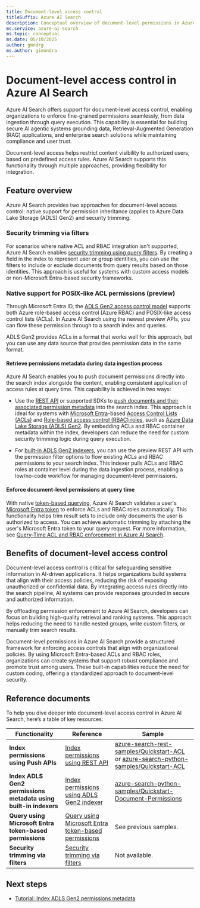 ```yaml
---  
title: Document-level access control    
titleSuffix: Azure AI Search    
description: Conceptual overview of document-level permissions in Azure AI Search.    
ms.service: azure-ai-search    
ms.topic: conceptual    
ms.date: 05/10/2025    
author: gmndrg    
ms.author: gimondra    
---  
```

  
# Document-level access control in Azure AI Search  
  
Azure AI Search offers support for document-level access control, enabling organizations to enforce fine-grained permissions seamlessly, from data ingestion through query execution. This capability is essential for building secure AI agentic systems grounding data, Retrieval-Augmented Generation (RAG) applications, and enterprise search solutions while maintaining compliance and user trust.  
  
Document-level access helps restrict content visibility to authorized users, based on predefined access rules. Azure AI Search supports this functionality through multiple approaches, providing flexibility for integration. 
  
## Feature overview
  
Azure AI Search provides two approaches for document-level access control: native support for permission inheritance (applies to Azure Data Lake Storage (ADLS) Gen2) and security trimming.

### Security trimming via filters  

For scenarios where native ACL and RBAC integration isn't supported, Azure AI Search enables [security trimming using query filters](search-security-trimming-for-azure-search.md). By creating a field in the index to represent user or group identities, you can use the filters to include or exclude documents from query results based on those identities. This approach is useful for systems with custom access models or non-Microsoft Entra-based security frameworks.

### Native support for POSIX-like ACL permissions (preview)

Through Microsoft Entra ID, the [ADLS Gen2 access control model](/azure/storage/blobs/data-lake-storage-access-control-model) supports both Azure role-based access control (Azure RBAC) and POSIX-like access control lists (ACLs). In Azure AI Search using the newest preview APIs, you can flow these permission through to a search index and queries. 

ADLS Gen2 provides ACLs in a format that works well for this approach, but you can use any data source that provides permission data in the same format.
  
#### Retrieve permissions metadata during data ingestion process

Azure AI Search enables you to push document permissions directly into the search index alongside the content, enabling consistent application of access rules at query time. This capability is achieved in two ways:  
  
- Use the [REST API](/rest/api/searchservice/operation-groups) or supported SDKs to [push documents and their associated permission metadata](search-index-access-control-lists-and-rbac-push-api.md) into the search index. This approach is ideal for systems with [Microsoft Entra](/Entra/fundamentals/what-is-Entra)-based [Access Control Lists (ACLs)](/azure/storage/blobs/data-lake-storage-access-control) and [Role-based access control (RBAC) roles](/azure/role-based-access-control/overview), such as [Azure Data Lake Storage (ADLS) Gen2](/azure/storage/blobs/data-lake-storage-introduction). By embedding ACLs and RBAC container metadata within the index, developers can reduce the need for custom security trimming logic during query execution.

- For [built-in ADLS Gen2 indexers](search-indexer-access-control-lists-and-role-based-access.md), you can use the preview REST API with the permission filter options to flow existing ACLs and RBAC permissions to your search index. This indexer pulls ACLs and RBAC roles at container level during the data ingestion process, enabling a low/no-code workflow for managing document-level permissions.  
  
#### Enforce document-level permissions at query time

With native [token-based querying](https://aka.ms/azs-query-preserving-permissions), Azure AI Search validates a user's [Microsoft Entra token](/Entra/identity/devices/concept-tokens-microsoft-Entra-id) to enforce ACLs and RBAC roles automatically. This functionality helps trim result sets to include only documents the user is authorized to access. You can achieve automatic trimming by attaching the user's Microsoft Entra token to your query request. For more information, see [Query-Time ACL and RBAC enforcement in Azure AI Search](search-query-access-control-rbac-enforcement.md).

## Benefits of document-level access control  
  
Document-level access control is critical for safeguarding sensitive information in AI-driven applications. It helps organizations build systems that align with their access policies, reducing the risk of exposing unauthorized or confidential data. By integrating access rules directly into the search pipeline, AI systems can provide responses grounded in secure and authorized information.  

By offloading permission enforcement to Azure AI Search, developers can focus on building high-quality retrieval and ranking systems. This approach helps reducing the need to handle nested groups, write custom filters, or manually trim search results.  

Document-level permissions in Azure AI Search provide a structured framework for enforcing access controls that align with organizational policies. By using Microsoft Entra-based ACLs and RBAC roles, organizations can create systems that support robust compliance and promote trust among users. These built-in capabilities reduce the need for custom coding, offering a standardized approach to document-level security.  

## Reference documents  
  
To help you dive deeper into document-level access control in Azure AI Search, here’s a table of key resources:  
  
| Functionality                                   | Reference |  Sample |
|---|---|---|
| **Index permissions using Push APIs**           | [Index permissions using REST API](search-index-access-control-lists-and-rbac-push-api.md)  |  [azure-search-rest-samples/Quickstart-ACL](https://github.com/Azure-Samples/azure-search-rest-samples-pr/tree/main/Quickstart-ACL) or [azure-search-python-samples/Quickstart-ACL](https://github.com/Azure-Samples/azure-search-python-samples-pr/blob/main/Quickstart-ACL) |
| **Index ADLS Gen2 permissions metadata using built-in indexers** | [Index permissions using ADLS Gen2 indexer](search-indexer-access-control-lists-and-role-based-access.md) |   [azure-search-python-samples/Quickstart-Document-Permissions](https://github.com/Azure-Samples/azure-search-python-samples/blob/main/Quickstart-Document-Permissions) |
| **Query using Microsoft Entra token-based permissions** | [Query using Microsoft Entra token-based permissions](https://aka.ms/azs-query-preserving-permissions) | See previous samples. |
| **Security trimming via filters**              | [Security trimming via filters](search-security-trimming-for-azure-search.md)               |  Not available. |
  
## Next steps  
  
- [Tutorial: Index ADLS Gen2 permissions metadata](tutorial-adls-gen2-indexer-acls.md)  
